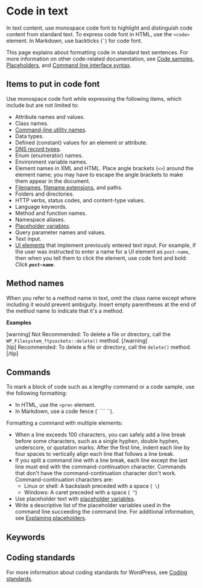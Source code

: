 # Code in text

In text content, use monospace code font to highlight and distinguish code content from standard text. To express code font in HTML, use the `<code>` element. In Markdown, use backticks (``` ` ```) for code font.

This page explains about formatting code in standard text sentences. For more information on other code-related documentation, see [Code samples](), [Placeholders](), and [Command line interface syntax]().

## Items to put in code font

Use monospace code font while expressing the following items, which include but are not limited to:
-  Attribute names and values.
- Class names.
- [Command-line utility names]().
- Data types.
- Defined (constant) values for an element or attribute.
- [DNS record types](https://wikipedia.org/wiki/List_of_DNS_record_types).
- Enum (enumerator) names.
- Environment variable names.
- Element names in XML and HTML. Place angle brackets (`<>`) around the element name; you may have to escape the angle brackets to make them appear in the document.
- [Filenames](), [filename extensions](), and paths.
- Folders and directories.
- HTTP verbs, status codes, and content-type values.
- Language keywords.
- Method and function names.
- Namespace aliases.
- [Placeholder variables]().
- Query parameter names and values.
- Text input.
- [UI elements]() that implement previously entered text input. For example, if the user was instructed to enter a name for a UI element as `post-name`, then when you tell them to click the element, use code font and bold: *Click __`post-name`__*.

## Method names

When you refer to a method name in text, omit the class name except where including it would prevent ambiguity. Insert empty parentheses at the end of the method name to indicate that it's a method.

**Examples**  

[warning] Not Recommended: To delete a file or directory, call the `WP_Filesystem_ftpsockets::delete()` method. [/warning]  
[tip] Recommended: To delete a file or directory, call the `delete()` method. [/tip]  

## Commands

To mark a block of code such as a lengthy command or a code sample, use the following formatting:
- In HTML, use the `<pre>` element.
- In Markdown, use a code fence (` ``` ``).

Formatting a command with multiple elements:
- When a line exceeds 100 characters, you can safely add a line break before some characters, such as a single hyphen, double hyphen, underscore, or quotation marks. After the first line, indent each line by four spaces to vertically align each line that follows a line break.
- If you split a command line with a line break, each line except the last line must end with the command-continuation character. Commands that don't have the command-continuation character don't work. Command-continuation characters are:
  - Linux or shell: A backslash preceded with a space (` \`)
  - Windows: A caret preceded with a space (` ^`)
- Use placeholder text with [placeholder variables]().
- Write a descriptive list of the placeholder variables used in the command line succeeding the command line. For additional information, see [Explaining placeholders]().

## Keywords

## Coding standards

For more information about coding standards for WordPress, see [Coding standards]().
